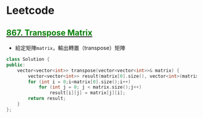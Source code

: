 # Leetcode

## [<font color=green>867. Transpose Matrix</font>](/Problems/867_Transpose_Matrix.cpp)
- 給定矩陣`matrix`，輸出轉置（transpose）矩陣
```cpp
class Solution {
public:
    vector<vector<int>> transpose(vector<vector<int>>& matrix) {
        vector<vector<int>> result(matrix[0].size(), vector<int>(matrix.size()));
        for (int i = 0;i<matrix[0].size();i++)
            for (int j = 0; j < matrix.size();j++)
                result[i][j] = matrix[j][i];
        return result;
    }
};
```